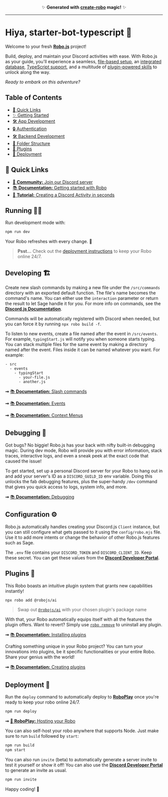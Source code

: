 <p align="center">✨ <strong>Generated with <a href="https://roboplay.dev/create-robo">create-robo</a> magic!</strong> ✨</p>

---

# Hiya, starter-bot-typescript 🌈

Welcome to your fresh **[Robo.js](https://github.com/Wave-Play/robo)** project!

Build, deploy, and maintain your Discord activities with ease. With Robo.js as your guide, you'll experience a seamless, [file-based setup](https://docs.roboplay.dev/docs/basics/overview#the-robojs-file-structure), an [integrated database](https://docs.roboplay.dev/docs/basics/flashcore), [TypeScript support](https://docs.roboplay.dev/docs/advanced/typescript), and a multitude of [plugin-powered skills](https://docs.roboplay.dev/docs/advanced/plugins) to unlock along the way.

_Ready to embark on this adventure?_

## Table of Contents

- [🔗 Quick Links](#🔗-quick-links)
- [✨ Getting Started](#✨-getting-started)
- [🛠️ App Development](#️🛠️-app-development)
- [🔒 Authentication](#🔒-authentication)
- [🛠️ Backend Development](#️🛠️-backend-development)
- [📁 Folder Structure](#📁-folder-structure)
- [🔌 Plugins](#🔌-plugins)
- [🚀 Deployment](#🚀-deployment)

## 🔗 Quick Links

- [🚀 **Community:** Join our Discord server](https://roboplay.dev/discord)
- [📚 **Documentation:** Getting started with Robo](https://robojs.dev/discord-activities/getting-started)
- [📖 **Tutorial:** Creating a Discord Activity in seconds](https://dev.to/waveplay/how-to-build-a-discord-activity-easily-with-robojs-5bng)

## Running 🏃‍♂️

Run development mode with:

```bash
npm run dev
```

Your Robo refreshes with every change. 🔄

> **Psst...** Check out the [deployment instructions](#deployment) to keep your Robo online 24/7.

## Developing 🏗️

Create new slash commands by making a new file under the `/src/commands` directory with an exported default function. The file's name becomes the command's name. You can either use the `interaction` parameter or return the result to let Sage handle it for you. For more info on commands, see the **[Discord.js Documentation](https://discord.js.org/#/docs/main/stable/general/welcome)**.

Commands will be automatically registered with Discord when needed, but you can force it by running `npx robo build -f`.

To listen to new events, create a file named after the event in `/src/events`. For example, `typingStart.js` will notify you when someone starts typing. You can stack multiple files for the same event by making a directory named after the event. Files inside it can be named whatever you want. For example:

```
- src
  - events
    - typingStart
      - your-file.js
      - another.js
```

**➞** [📚 **Documentation:** Slash commands](https://docs.roboplay.dev/docs/advanced/plugins#creating-plugins)

**➞** [📚 **Documentation:** Events](https://docs.roboplay.dev/docs/advanced/events)

**➞** [📚 **Documentation:** Context Menus](https://docs.roboplay.dev/docs/basics/context-menu)

## Debugging 🐞

Got bugs? No biggie! Robo.js has your back with nifty built-in debugging magic. During dev mode, Robo will provide you with error information, stack traces, interactive logs, and even a sneak peek at the exact code that caused the issue!

To get started, set up a personal Discord server for your Robo to hang out in and add your server's ID as a `DISCORD_GUILD_ID` env variable. Doing this unlocks the fab debugging features, plus the super-handy `/dev` command that gives you quick access to logs, system info, and more.

**➞** [📚 **Documentation:** Debugging](https://docs.roboplay.dev/docs/advanced/debugging)

## Configuration ⚙️

Robo.js automatically handles creating your Discord.js `Client` instance, but you can still configure what gets passed to it using the `config/robo.mjs` file. Use it to add more intents or change the behavior of other Robo.js features such as Sage.

The `.env` file contains your `DISCORD_TOKEN` and `DISCORD_CLIENT_ID`. Keep these secret. You can get these values from the **[Discord Developer Portal](https://discord.com/developers/applications)**.

## Plugins 🔌

This Robo boasts an intuitive plugin system that grants new capabilities instantly!

```bash
npx robo add @robojs/ai
```

> Swap out [`@robojs/ai`](https://github.com/Wave-Play/robo.js/tree/main/packages/plugin-ai) with your chosen plugin's package name

With that, your Robo automatically equips itself with all the features the plugin offers. Want to revert? Simply use [`robo remove`](https://docs.roboplay.dev/docs/advanced/command-line#plugins) to uninstall any plugin.

**➞** [📚 **Documentation:** Installing plugins](https://docs.roboplay.dev/docs/advanced/plugins#installing-plugins)

Crafting something unique in your Robo project? You can turn your innovations into plugins, be it specific functionalities or your entire Robo. Share your genius with the world!

**➞** [📚 **Documentation:** Creating plugins](https://docs.roboplay.dev/docs/advanced/plugins#creating-plugins)

## Deployment 🚀

Run the `deploy` command to automatically deploy to **[RoboPlay](https://roboplay.dev)** once you're ready to keep your robo online 24/7.

```bash
npm run deploy
```

**➞** [🚀 **RoboPlay:** Hosting your Robo](https://docs.roboplay.dev/docs/hosting)

You can also self-host your robo anywhere that supports Node. Just make sure to run `build` followed by `start`:

```bash
npm run build
npm start
```

You can also run `invite` (beta) to automatically generate a server invite to test it yourself or show it off! You can also use the **[Discord Developer Portal](https://discord.com/developers/applications)** to generate an invite as usual.

```bash
npm run invite
```

Happy coding! 🎉
